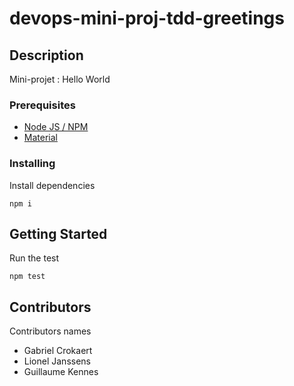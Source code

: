 # devops-mini-proj-tdd-greetings

## Description

Mini-projet : Hello World

### Prerequisites

- [Node JS / NPM](https://nodejs.org/en/)
- [Material](https://material-components.github.io/material-components-web-catalog/#/)

### Installing

Install dependencies

```
npm i
```

## Getting Started

Run the test

```
npm test
```


## Contributors

Contributors names

- Gabriel Crokaert
- Lionel Janssens
- Guillaume Kennes

